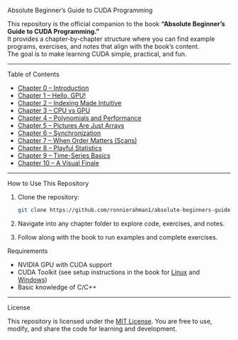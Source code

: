 Absolute Beginner’s Guide to CUDA Programming

This repository is the official companion to the book **“Absolute Beginner’s Guide to CUDA Programming.”**  
It provides a chapter-by-chapter structure where you can find example programs, exercises, and notes that align with the book’s content.  
The goal is to make learning CUDA simple, practical, and fun.

---

Table of Contents

- [Chapter 0 – Introduction](Chapter_0_Introduction/)
- [Chapter 1 – Hello, GPU!](Chapter_1_Hello_GPU/)
- [Chapter 2 – Indexing Made Intuitive](Chapter_2_Indexing_Made_Intuitive/)
- [Chapter 3 – CPU vs GPU](Chapter_3_CPU_vs_GPU/)
- [Chapter 4 – Polynomials and Performance](Chapter_4_Polynomials_and_Performance/)
- [Chapter 5 – Pictures Are Just Arrays](Chapter_5_Pictures_Arrays/)
- [Chapter 6 – Synchronization](Chapter_6_Synchronization/)
- [Chapter 7 – When Order Matters (Scans)](Chapter_7_Scans_and_Order/)
- [Chapter 8 – Playful Statistics](Chapter_8_Playful_Statistics/)
- [Chapter 9 – Time-Series Basics](Chapter_9_Time_Series_Basics/)
- [Chapter 10 – A Visual Finale](Chapter_10_Visual_Finale/)

---

How to Use This Repository

1. Clone the repository:  
   ```bash
   git clone https://github.com/ronnierahman1/absolute-beginners-guide-to-cuda-programming.git
   ````

2. Navigate into any chapter folder to explore code, exercises, and notes.
3. Follow along with the book to run examples and complete exercises.



Requirements

* NVIDIA GPU with CUDA support
* CUDA Toolkit (see setup instructions in the book for [Linux](docs/CUDA_setup_linux.md) and [Windows](docs/CUDA_setup_windows.md))
* Basic knowledge of C/C++

---

License

This repository is licensed under the [MIT License](LICENSE).
You are free to use, modify, and share the code for learning and development.

